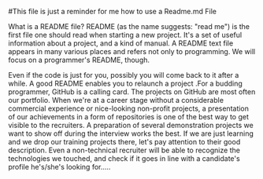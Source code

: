 #This file is just a reminder for me how to use a Readme.md File 

What is a README file?
README (as the name suggests: "read me") is the first file one should read when starting a new project. It's a set of useful information about a project,
and a kind of manual. A README text file appears in many various places and refers not only to programming. We will focus on a programmer's README, though. 


Even if the code is just for you, possibly you will come back to it after a while. A good README enables you to relaunch a project .For a budding programmer,
GitHub is a calling card. The projects on GitHub are most often our portfolio. When we're at a career stage without a considerable commercial experience or
nice-looking non-profit projects, a presentation of our achievements in a form of repositories is one of the best way to get visible to the recruiters.
A preparation of several demonstration projects we want to show off during the interview works the best. If we are just learning and we drop our training
projects there, let's pay attention to their good description. Even a non-technical recruiter will be able to recognize the technologies we touched,
and check if it goes in line with a candidate's profile he's/she's looking for.....
